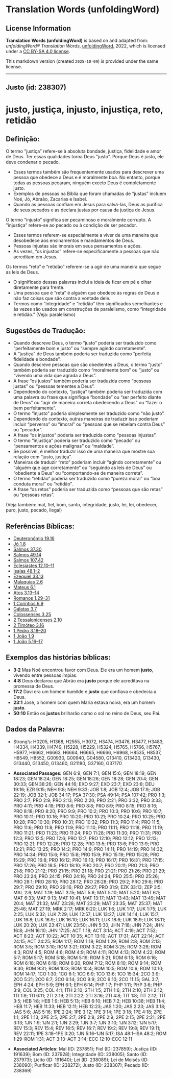 # Translation Words (unfoldingWord)

## License Information

**Translation Words (unfoldingWord)** is based on and adapted from: _unfoldingWord® Translation Words_, [unfoldingWord](https://unfoldingword.org/utw), 2022, which is licensed under a [CC BY-SA 4.0 license](https://creativecommons.org/licenses/by-sa/4.0/legalcode.en).

This markdown version (created `2025-10-09`) is provided under the same license.



--------------------------------

## Justo (id: 238307)

justo, justiça, injusto, injustiça, reto, retidão
=================================================

Definição:
----------

O termo “justiça” refere\-se à absoluta bondade, justiça, fidelidade e amor de Deus. Ter essas qualidades torna Deus "justo". Porque Deus é justo, ele deve condenar o pecado.

* Esses termos também são frequentemente usados para descrever uma pessoa que obedece a Deus e é moralmente boa. No entanto, porque todas as pessoas pecaram, ninguém exceto Deus é completamente justo.
* Exemplos de pessoas na Bíblia que foram chamadas de “justas” incluem Noé, Jó, Abraão, Zacarias e Isabel.
* Quando as pessoas confiam em Jesus para salvá\-las, Deus as purifica de seus pecados e as declara justas por causa da justiça de Jesus.

O termo “injusto” significa ser pecaminoso e moralmente corrupto. A "injustiça” refere\-se ao pecado ou à condição de ser pecador.

* Esses termos referem\-se especialmente a viver de uma maneira que desobedece aos ensinamentos e mandamentos de Deus.
* Pessoas injustas são imorais em seus pensamentos e ações.
* Às vezes, “os injustos” refere\-se especificamente a pessoas que não acreditam em Jesus.

Os termos “reto” e “retidão” referem\-se a agir de uma maneira que segue as leis de Deus.

* O significado dessas palavras inclui a ideia de ficar em pé e olhar diretamente para frente.
* Uma pessoa que é “reta” é alguém que obedece às regras de Deus e não faz coisas que são contra a vontade dele.
* Termos como “íntegridade” e “retidão” têm significados semelhantes e às vezes são usados em construções de paralelismo, como “integridade e retidão.” (Veja: paralelismo)

Sugestões de Tradução:
----------------------

* Quando descreve Deus, o termo “justo” poderia ser traduzido como “perfeitamente bom e justo” ou “sempre agindo corretamente”.
* A “justiça” de Deus também poderia ser traduzida como “perfeita fidelidade e bondade”.
* Quando descreve pessoas que são obedientes a Deus, o termo “justo” também poderia ser traduzido como “moralmente bom” ou “justo” ou “vivendo uma vida que agrada a Deus”.
* A frase “os justos” também poderia ser traduzida como “pessoas justas” ou “pessoas tementes a Deus”.
* Dependendo do contexto, “justiça” também poderia ser traduzida com uma palavra ou frase que signifique “bondade” ou “ser perfeito diante de Deus” ou “agir de maneira correta obedecendo a Deus” ou “fazer o bem perfeitamente”.
* O termo “injusto” poderia simplesmente ser traduzido como “não justo”.
* Dependendo do contexto, outras maneiras de traduzir isso poderiam incluir “perverso” ou “imoral” ou “pessoas que se rebelam contra Deus” ou “pecador”.
* A frase “os injustos” poderia ser traduzida como “pessoas injustas”.
* O termo “injustiça” poderia ser traduzido como “pecado” ou “pensamentos e ações malignas” ou “maldade”.
* Se possível, é melhor traduzir isso de uma maneira que mostre sua relação com “justo, justiça”.
* Maneiras de traduzir “reto” poderiam incluir “agindo corretamente” ou “alguém que age corretamente” ou “seguindo as leis de Deus” ou “obediente a Deus” ou “comportando\-se de maneira correta”.
* O termo “retidão” poderia ser traduzido como “pureza moral” ou “boa conduta moral” ou “retidão”.
* A frase “os retos” poderia ser traduzida como “pessoas que são retas” ou “pessoas retas”.

(Veja também: mal, fiel, bom, santo, integridade, justo, lei, lei, obedecer, puro, justo, pecado, ilegal)

Referências Bíblicas:
---------------------

* [Deuteronômio 19\.16](https://ref.ly/Deut19:16)
* [Jó 1\.8](https://ref.ly/Job1:8)
* [Salmos 37\.30](https://ref.ly/Ps37:30)
* [Salmos 49\.14](https://ref.ly/Ps49:14)
* [Salmos 107\.42](https://ref.ly/Ps107:42)
* [Eclesiastes 12\.10–11](https://ref.ly/Eccl12:10-Eccl12:11)
* [Isaías 48\.1–2](https://ref.ly/Isa48:1-Isa48:2)
* [Ezequiel 33\.13](https://ref.ly/Ezek33:13)
* [Malaquias 2\.6](https://ref.ly/Mal2:6)
* [Mateus 6\.1](https://ref.ly/Matt6:1)
* [Atos 3\.13–14](https://ref.ly/Acts3:13-Acts3:14)
* [Romanos 1\.29–31](https://ref.ly/Rom1:29-Rom1:31)
* [1 Coríntios 6\.9](https://ref.ly/1Cor6:9)
* [Gálatas 3\.7](https://ref.ly/Gal3:7)
* [Colossenses 3\.25](https://ref.ly/Col3:25)
* [2 Tessalonicenses 2\.10](https://ref.ly/2Thess2:10)
* [2 Timóteo 3\.16](https://ref.ly/2Tim3:16)
* [1 Pedro 3\.18–20](https://ref.ly/1Pet3:18-1Pet3:20)
* [1 João 1\.9](https://ref.ly/1John1:9)
* [1 João 5\.16–17](https://ref.ly/1John5:16-1John5:17)

Exemplos das histórias bíblicas:
--------------------------------

* **3:2** Mas Noé encontrou favor com Deus. Ele era um homem **justo**, vivendo entre pessoas ímpias.
* **4:8** Deus declarou que Abrão era **justo** porque ele acreditava na promessa de Deus.
* **17:2** Davi era um homem humilde e **justo** que confiava e obedecia a Deus.
* **23:1** José, o homem com quem Maria estava noiva, era um homem **justo**.
* **50:10** Então os **justos** brilharão como o sol no reino de Deus, seu Pai.

Dados da Palavra:
-----------------

* Strong’s: H0205, H1368, H2555, H3072, H3474, H3476, H3477, H3483, H4334, H4339, H4749, H5228, H5229, H5324, H5765, H5766, H5767, H5977, H6662, H6663, H6664, H6665, H6666, H6968, H8535, H8537, H8549, H8552, G00930, G00940, G04580, G13410, G13420, G13430, G13440, G13450, G13460, G21180, G37160, G37170

* **Associated Passages:** GEN 6:9; GEN 7:1; GEN 15:6; GEN 18:19; GEN 18:23; GEN 18:24; GEN 18:25; GEN 18:26; GEN 18:28; GEN 20:4; GEN 30:33; GEN 38:26; GEN 44:16; EXO 9:27; EXO 23:7; EXO 23:8; DEU 19:16; EZR 9:15; NEH 9:8; NEH 9:33; JOB 1:8; JOB 12:4; JOB 17:9; JOB 22:19; JOB 32:1; JOB 34:17; PSA 37:30; PSA 49:14; PSA 107:42; PRO 1:3; PRO 2:7; PRO 2:9; PRO 2:13; PRO 2:20; PRO 2:21; PRO 3:32; PRO 3:33; PRO 4:11; PRO 4:18; PRO 8:6; PRO 8:8; PRO 8:9; PRO 8:15; PRO 8:16; PRO 8:18; PRO 8:20; PRO 9:9; PRO 10:2; PRO 10:3; PRO 10:6; PRO 10:7; PRO 10:11; PRO 10:16; PRO 10:20; PRO 10:21; PRO 10:24; PRO 10:25; PRO 10:28; PRO 10:30; PRO 10:31; PRO 10:32; PRO 11:3; PRO 11:4; PRO 11:5; PRO 11:6; PRO 11:8; PRO 11:9; PRO 11:10; PRO 11:11; PRO 11:18; PRO 11:19; PRO 11:21; PRO 11:23; PRO 11:24; PRO 11:28; PRO 11:30; PRO 11:31; PRO 12:3; PRO 12:5; PRO 12:6; PRO 12:7; PRO 12:10; PRO 12:12; PRO 12:13; PRO 12:21; PRO 12:26; PRO 12:28; PRO 13:5; PRO 13:6; PRO 13:9; PRO 13:21; PRO 13:25; PRO 14:2; PRO 14:9; PRO 14:11; PRO 14:19; PRO 14:32; PRO 14:34; PRO 15:6; PRO 15:8; PRO 15:9; PRO 15:19; PRO 15:28; PRO 15:29; PRO 16:8; PRO 16:12; PRO 16:13; PRO 16:17; PRO 16:31; PRO 17:15; PRO 17:26; PRO 18:5; PRO 18:10; PRO 20:7; PRO 20:11; PRO 21:3; PRO 21:8; PRO 21:12; PRO 21:15; PRO 21:18; PRO 21:21; PRO 21:26; PRO 21:29; PRO 23:24; PRO 24:15; PRO 24:16; PRO 24:24; PRO 25:5; PRO 25:26; PRO 28:1; PRO 28:10; PRO 28:12; PRO 28:28; PRO 29:2; PRO 29:6; PRO 29:7; PRO 29:10; PRO 29:16; PRO 29:27; PRO 31:9; EZK 33:13; ZEP 3:5; MAL 2:6; MAT 1:19; MAT 3:15; MAT 5:6; MAT 5:10; MAT 5:20; MAT 6:1; MAT 6:33; MAT 9:13; MAT 10:41; MAT 13:17; MAT 13:43; MAT 13:49; MAT 20:4; MAT 21:32; MAT 23:28; MAT 23:29; MAT 23:35; MAT 25:37; MAT 25:46; MAT 27:19; MRK 2:17; MRK 6:20; LUK 1:6; LUK 1:17; LUK 1:75; LUK 2:25; LUK 5:32; LUK 7:29; LUK 12:57; LUK 13:27; LUK 14:14; LUK 15:7; LUK 16:8; LUK 16:9; LUK 16:10; LUK 16:11; LUK 18:6; LUK 18:9; LUK 18:11; LUK 20:20; LUK 23:47; LUK 23:50; JHN 5:30; JHN 7:18; JHN 7:24; JHN 16:8; JHN 16:10; JHN 17:25; ACT 1:18; ACT 3:14; ACT 4:19; ACT 7:52; ACT 8:23; ACT 10:22; ACT 10:35; ACT 13:10; ACT 17:31; ACT 22:14; ACT 24:15; ACT 24:25; ROM 1:17; ROM 1:18; ROM 1:29; ROM 2:8; ROM 2:13; ROM 3:5; ROM 3:10; ROM 3:21; ROM 3:22; ROM 3:25; ROM 3:26; ROM 4:3; ROM 4:5; ROM 4:6; ROM 4:9; ROM 4:11; ROM 4:13; ROM 4:22; ROM 5:7; ROM 5:17; ROM 5:18; ROM 5:19; ROM 5:21; ROM 6:13; ROM 6:16; ROM 6:18; ROM 6:19; ROM 6:20; ROM 7:12; ROM 8:10; ROM 9:14; ROM 9:30; ROM 9:31; ROM 10:3; ROM 10:4; ROM 10:5; ROM 10:6; ROM 10:10; ROM 14:17; 1CO 1:30; 1CO 6:1; 1CO 6:9; 1CO 13:6; 1CO 15:34; 2CO 3:9; 2CO 5:21; 2CO 6:7; 2CO 6:14; 2CO 9:9; 2CO 9:10; 2CO 11:15; GAL 3:7; EPH 4:24; EPH 5:9; EPH 6:1; EPH 6:14; PHP 1:7; PHP 1:11; PHP 3:6; PHP 3:9; COL 3:25; COL 4:1; 1TH 2:10; 2TH 1:5; 2TH 1:6; 2TH 2:10; 2TH 2:12; 1TI 1:9; 1TI 6:11; 2TI 2:19; 2TI 2:22; 2TI 3:16; 2TI 4:8; TIT 1:8; TIT 2:12; TIT 3:5; HEB 1:8; HEB 1:9; HEB 5:13; HEB 6:10; HEB 7:2; HEB 10:38; HEB 11:4; HEB 11:7; HEB 11:33; HEB 12:11; HEB 12:23; JAS 1:20; JAS 2:23; JAS 3:18; JAS 5:6; JAS 5:16; 1PE 2:24; 1PE 3:12; 1PE 3:14; 1PE 3:18; 1PE 4:18; 2PE 1:1; 2PE 1:13; 2PE 2:5; 2PE 2:7; 2PE 2:8; 2PE 2:9; 2PE 2:15; 2PE 2:21; 2PE 3:13; 1JN 1:9; 1JN 2:1; 1JN 2:29; 1JN 3:7; 1JN 3:10; 1JN 3:12; 1JN 5:17; REV 15:3; REV 15:4; REV 16:5; REV 16:7; REV 19:2; REV 19:8; REV 19:11; REV 22:11; 1PE 3:18–1PE 3:20; 1JN 5:16–1JN 5:17; ISA 48:1–ISA 48:2; ROM 1:29–ROM 1:31; ACT 3:13–ACT 3:14; ECC 12:10–ECC 12:11
* **Associated Articles:** Mal (ID: 237851); Fiel (ID: 237859); Justiça (ID: 191639); Bom (ID: 237928); Integridade (ID: 238005); Santo (ID: 237973); Lícito (ID: 191640); Lei (ID: 238089); Lei de Moisés (ID: 238090); Purificar (ID: 238272); Justo (ID: 238307); Pecado (ID: 238369)

